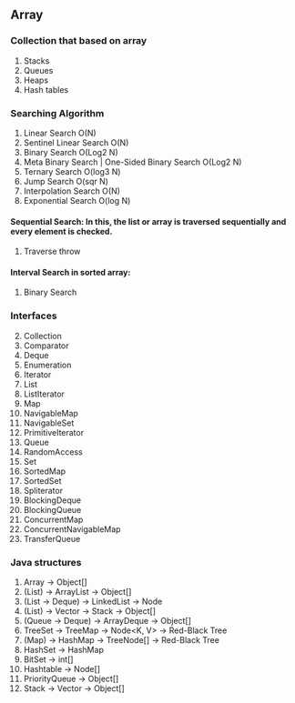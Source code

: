## Array

### Collection that based on array
1. Stacks 
2. Queues 
3. Heaps 
4. Hash tables

### Searching Algorithm
1. Linear Search O(N)
2. Sentinel Linear Search O(N)
3. Binary Search O(Log2 N)
4. Meta Binary Search | One-Sided Binary Search O(Log2 N)
5. Ternary Search O(log3 N)
6. Jump Search O(sqr N)
7. Interpolation Search O(N)
8. Exponential Search O(log N)
#### Sequential Search: In this, the list or array is traversed sequentially and every element is checked. 
1. Traverse throw

#### Interval Search in sorted array: 
1. Binary Search

### Interfaces

2. Collection
3. Comparator
4. Deque
5. Enumeration
6. Iterator
7. List
8. ListIterator
9. Map
10. NavigableMap
11. NavigableSet
12. PrimitiveIterator
13. Queue
14. RandomAccess
15. Set
16. SortedMap
17. SortedSet
18. Spliterator
19. BlockingDeque
20. BlockingQueue
21. ConcurrentMap
22. ConcurrentNavigableMap
23. TransferQueue

### Java structures
1. Array -> Object[]
2. (List) -> ArrayList -> Object[]
3. (List -> Deque) -> LinkedList -> Node<T> 
4. (List) -> Vector -> Stack -> Object[]
5. (Queue -> Deque) -> ArrayDeque -> Object[]
6. TreeSet -> TreeMap -> Node<K, V> -> Red-Black Tree
7. (Map) -> HashMap -> TreeNode[] -> Red-Black Tree
8. HashSet -> HashMap
9. BitSet -> int[]
10. Hashtable -> Node[]
11. PriorityQueue -> Object[]
12. Stack -> Vector -> Object[]
